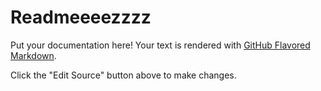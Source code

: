 # Readmeeeezzzz

Put your documentation here! Your text is rendered with [GitHub Flavored Markdown](https://help.github.com/articles/github-flavored-markdown).

Click the "Edit Source" button above to make changes.
